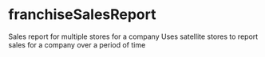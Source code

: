 # franchiseSalesReport
Sales report for multiple stores for a company
Uses satellite stores to report sales for a company over a period of time
